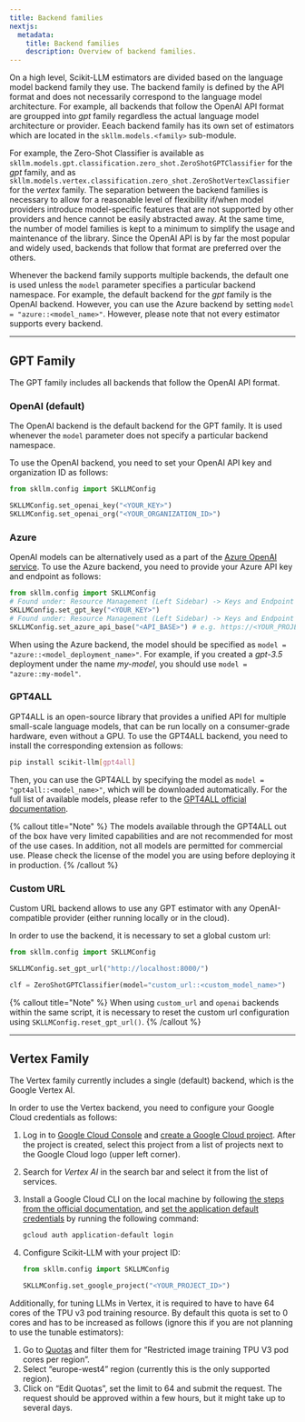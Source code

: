 ```yaml
---
title: Backend families
nextjs:
  metadata:
    title: Backend families
    description: Overview of backend families.
---
```

On a high level, Scikit-LLM estimators are divided based on the language model backend family they use. The backend family is defined by the API format and does not necessarily correspond to the language model architecture. For example, all backends that follow the OpenAI API format are groupped into _gpt_ family regardless the actual language model architecture or provider. Eeach backend family has its own set of estimators which are located in the `skllm.models.<family>` sub-module.

For example, the Zero-Shot Classifier is available as `skllm.models.gpt.classification.zero_shot.ZeroShotGPTClassifier` for the _gpt_ family, and as `skllm.models.vertex.classification.zero_shot.ZeroShotVertexClassifier` for the _vertex_ family. The separation between the backend families is necessary to allow for a reasonable level of flexibility if/when model providers introduce model-specific features that are not supported by other providers and hence cannot be easily abstracted away. At the same time, the number of model families is kept to a minimum to simplify the usage and maintenance of the library. Since the OpenAI API is by far the most popular and widely used, backends that follow that format are preferred over the others.

Whenever the backend family supports multiple backends, the default one is used unless the `model` parameter specifies a particular backend namespace. For example, the default backend for the _gpt_ family is the OpenAI backend. However, you can use the Azure backend by setting `model = "azure::<model_name>"`. However, please note that not every estimator supports every backend.

---

## GPT Family

The GPT family includes all backends that follow the OpenAI API format.


### OpenAI (default)

The OpenAI backend is the default backend for the GPT family. It is used whenever the `model` parameter does not specify a particular backend namespace.

To use the OpenAI backend, you need to set your OpenAI API key and organization ID as follows:

```python
from skllm.config import SKLLMConfig

SKLLMConfig.set_openai_key("<YOUR_KEY>")
SKLLMConfig.set_openai_org("<YOUR_ORGANIZATION_ID>")
```

### Azure

OpenAI models can be alternatively used as a part of the [Azure OpenAI service](https://azure.microsoft.com/en-us/products/ai-services/openai-service). To use the Azure backend, you need to provide your Azure API key and endpoint as follows:

```python
from skllm.config import SKLLMConfig
# Found under: Resource Management (Left Sidebar) -> Keys and Endpoint -> KEY 1
SKLLMConfig.set_gpt_key("<YOUR_KEY>")
# Found under: Resource Management (Left Sidebar) -> Keys and Endpoint -> Endpoint
SKLLMConfig.set_azure_api_base("<API_BASE>") # e.g. https://<YOUR_PROJECT_NAME>.openai.azure.com/
```

When using the Azure backend, the model should be specified as `model = "azure::<model_deployment_name>"`. For example, if you created a _gpt-3.5_ deployment under the name _my-model_, you should use `model = "azure::my-model"`.

### GPT4ALL

GPT4ALL is an open-source library that provides a unified API for multiple small-scale language models, that can be run locally on a consumer-grade hardware, even without a GPU. To use the GPT4ALL backend, you need to install the corresponding extension as follows:

```bash
pip install scikit-llm[gpt4all]
```

Then, you can use the GPT4ALL by specifying the model as `model = "gpt4all::<model_name>"`, which will be downloaded automatically. For the full list of available models, please refer to the [GPT4ALL official documentation](https://gpt4all.io/index.html).

{% callout title="Note" %}
The models available through the GPT4ALL out of the box have very limited capabilities and are not recommended for most of the use cases. In addition, not all models are permitted for commercial use. Please check the license of the model you are using before deploying it in production.
{% /callout %}

### Custom URL

Custom URL backend allows to use any GPT estimator with any OpenAI-compatible provider (either running locally or in the cloud).

In order to use the backend, it is necessary to set a global custom url: 
```python
from skllm.config import SKLLMConfig

SKLLMConfig.set_gpt_url("http://localhost:8000/")

clf = ZeroShotGPTClassifier(model="custom_url::<custom_model_name>")
```


{% callout title="Note" %}
When using `custom_url` and `openai` backends within the same script, it is necessary to reset the custom url configuration using `SKLLMConfig.reset_gpt_url()`.
{% /callout %}

---

## Vertex Family

The Vertex family currently includes a single (default) backend, which is the Google Vertex AI.

In order to use the Vertex backend, you need to configure your Google Cloud credentials as follows:

1.  Log in to [Google Cloud Console](https://console.cloud.google.com/) and [create a Google Cloud project](https://developers.google.com/workspace/guides/create-project). After the project is created, select this project from a list of projects next to the Google Cloud logo (upper left corner).
2.  Search for _Vertex AI_ in the search bar and select it from the list of services.
3.  Install a Google Cloud CLI on the local machine by following [the steps from the official documentation](https://cloud.google.com/sdk/docs/install), and [set the application default credentials](https://cloud.google.com/docs/authentication/application-default-credentials#personal) by running the following command:
    ```bash
    gcloud auth application-default login
    ```
4.  Configure Scikit-LLM with your project ID:

    ```python
    from skllm.config import SKLLMConfig

    SKLLMConfig.set_google_project("<YOUR_PROJECT_ID>")
    ```

Additionally, for tuning LLMs in Vertex, it is required to have to have 64 cores of the TPU v3 pod training resource. By default this quota is set to 0 cores and has to be increased as follows (ignore this if you are not planning to use the tunable estimators):

1.  Go to [Quotas](https://cloud.google.com/docs/quota/view-manage#requesting_higher_quota) and filter them for “Restricted image training TPU V3 pod cores per region”.
2.  Select “europe-west4” region (currently this is the only supported region).
3.  Click on “Edit Quotas”, set the limit to 64 and submit the request.
    The request should be approved within a few hours, but it might take up to several days.